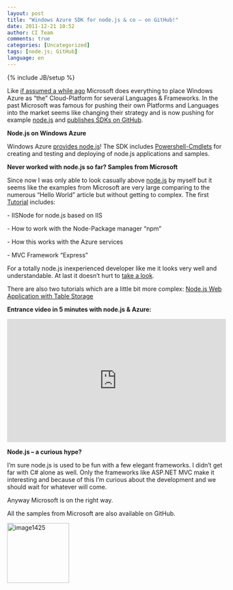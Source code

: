 ```yaml
---
layout: post
title: "Windows Azure SDK for node.js & co – on GitHub!"
date: 2011-12-21 10:52
author: CI Team
comments: true
categories: [Uncategorized]
tags: [node.js; GitHub]
language: en
---
```

{% include JB/setup %}


<p><strong></strong></p>
<p>Like <a href="{{BASE_PATH}}/2011/06/27/microsoft-full-speed-ahead-into-the-cloud-with-fileupload-node-js/">if assumed a while ago</a> Microsoft does everything to place Windows Azure as “the” Cloud-Platform for several Languages &amp; Frameworks. In the past Microsoft was famous for pushing their own Platforms and Languages into the market seems like changing their strategy and is now pushing for example <a href="http://nodejs.org/">node.js</a> and <a href="https://github.com/WindowsAzure">publishes SDKs on GitHub</a>.</p>
<p><strong>Node.js on Windows Azure</strong></p>
<p><strong></strong></p>
<p>Windows Azure <a href="http://www.windowsazure.com/en-us/develop/nodejs/">provides node.js</a>! The SDK includes <a href="http://msdn.microsoft.com/en-us/library/hh689725(VS.103).aspx">Powershell-Cmdlets</a> for creating and testing and deploying of node.js applications and samples.</p>
<p><strong>Never worked with node.js so far? Samples from Microsoft </strong></p>
<p><strong></strong></p>
<p>Since now I was only able to look casually above <a href="http://nodejs.org/">node.js</a> by myself but it seems like the examples from Microsoft are very large comparing to the numerous “Hello World” article but without getting to complex. The first <a href="http://www.windowsazure.com/en-us/develop/nodejs/tutorials/web-app-with-express/">Tutorial</a> includes:</p>
<p>- IISNode for node.js based on IIS</p>
<p>- How to work with the Node-Package manager “npm”</p>
<p>- How this works with the Azure services</p>
<p>- MVC Framework “Express”</p>
<p>For a totally node.js inexperienced developer like me it looks very well and understandable. At last it doesn’t hurt to <a href="http://www.windowsazure.com/en-us/develop/nodejs/tutorials/web-app-with-express/">take a look</a>.</p>
<p>There are also two tutorials which are a little bit more complex: <a href="http://www.windowsazure.com/en-us/develop/nodejs/tutorials/getting-started/">Node.js Web Application with Table Storage</a></p>
<p><strong>Entrance video in 5 minutes with node.js &amp; Azure:</strong></p> <iframe style="width: 512px; height: 288px" src="http://channel9.msdn.com/Blogs/Windows-Azure-Developer-Experience-Videos/Nodejs-Windows-Azure-Introduction/player?w=512&amp;h=288" frameborder="0" scrolling="no"></iframe>  

<p><strong></strong></p>
<p><strong></strong></p>
<p><strong></strong></p>
<p><strong></strong></p>
<p><strong></strong></p>
<p><strong>Node.js – a curious hype?</strong></p>
<p><strong></strong></p>
<p>I’m sure node.js is used to be fun with a few elegant frameworks. I didn’t get far with C# alone as well. Only the frameworks like ASP.NET MVC make it interesting and because of this I’m curious about the development and we should wait for whatever will come.</p>
<p>Anyway Microsoft is on the right way.</p>
<p>All the samples from Microsoft are also available on GitHub.</p>
<p><a href="{{BASE_PATH}}/assets/wp-images-en/image1425.png"><img style="background-image: none; border-right-width: 0px; padding-left: 0px; padding-right: 0px; display: inline; border-top-width: 0px; border-bottom-width: 0px; border-left-width: 0px; padding-top: 0px" title="image1425" border="0" alt="image1425" src="{{BASE_PATH}}/assets/wp-images-en/image1425_thumb.png" width="145" height="140" /></a></p>
